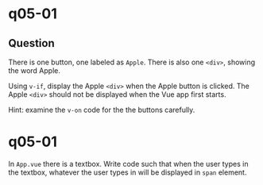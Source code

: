 # q05-01

## Question
There is one button, one labeled as `Apple`. There is also one `<div>`, showing the word Apple. 

Using `v-if`, display the Apple `<div>` when the Apple button is clicked. The Apple `<div>` should not be displayed when the Vue app first starts.

Hint: examine the `v-on` code for the the buttons carefully. 
# q05-01

In `App.vue` there is a textbox. Write code such that when the user types in the textbox,
whatever the user types in will be displayed in `span` element.
